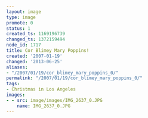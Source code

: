 ```yaml
---
layout: image
type: image
promote: 0
status: 1
created_ts: 1169196739
changed_ts: 1372159494
node_id: 1717
title: Cor Blimey Mary Poppins!
created: '2007-01-19'
changed: '2013-06-25'
aliases:
- "/2007/01/19/cor_blimey_mary_poppins_0/"
permalink: "/2007/01/19/cor_blimey_mary_poppins_0/"
tags:
- Christmas in Los Angeles
images:
- - src: image/images/IMG_2637_0.JPG
    name: IMG_2637_0.JPG
---
```



